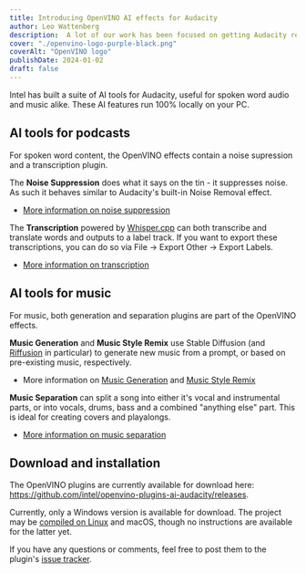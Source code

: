 ```yaml
---
title: Introducing OpenVINO AI effects for Audacity
author: Leo Wattenberg
description:  A lot of our work has been focused on getting Audacity ready for a version 4. As such, a lot of under-the-hood work has been happening - in technical terms - reducing dependency on wxWidgets, library extractions and general refactoring. This work will continue for the next few releases in parallel with feature development. 
cover: "./openvino-logo-purple-black.png"
coverAlt: "OpenVINO logo"
publishDate: 2024-01-02
draft: false
---
```


Intel has built a suite of AI tools for Audacity, useful for spoken word audio and music alike. These AI features run 100% locally on your PC.

## AI tools for podcasts 

For spoken word content, the OpenVINO effects contain a noise supression and a transcription plugin. 

The **Noise Suppression** does what it says on the tin - it suppresses noise. As such it behaves similar to Audacity's built-in Noise Removal effect. 
* [More information on noise suppression](https://github.com/intel/openvino-plugins-ai-audacity/blob/main/doc/feature_doc/noise_suppression/README.md)

The **Transcription** powered by [Whisper.cpp](https://github.com/ggerganov/whisper.cpp) can both transcribe and translate words and outputs to a label track. If you want to export these transcriptions, you can do so via File → Export Other → Export Labels. 

* [More information on transcription](https://github.com/intel/openvino-plugins-ai-audacity/blob/main/doc/feature_doc/whisper_transcription/README.md)

## AI tools for music 

For music, both generation and separation plugins are part of the OpenVINO effects. 

**Music Generation** and **Music Style Remix** use Stable Diffusion (and [Riffusion](https://github.com/riffusion/riffusion) in particular) to generate new music from a prompt, or based on pre-existing music, respectively.

* More information on [Music Generation](https://github.com/intel/openvino-plugins-ai-audacity/blob/main/doc/feature_doc/music_generation/README.md) and [Music Style Remix](https://github.com/intel/openvino-plugins-ai-audacity/blob/main/doc/feature_doc/music_style_remix/README.md)

**Music Separation** can split a song into either it's vocal and instrumental parts, or into vocals, drums, bass and a combined "anything else" part. This is ideal for creating covers and playalongs.

* [More information on music separation](https://github.com/intel/openvino-plugins-ai-audacity/blob/main/doc/feature_doc/music_separation/README.md)


## Download and installation

The OpenVINO plugins are currently available for download here:  https://github.com/intel/openvino-plugins-ai-audacity/releases. 

Currently, only a Windows version is available for download. The project may be [compiled on Linux](https://github.com/intel/openvino-plugins-ai-audacity/blob/main/doc/build_doc/linux/README.md) and macOS, though no instructions are available for the latter yet.

If you have any questions or comments, feel free to post them to the plugin's [issue tracker](https://github.com/intel/openvino-plugins-ai-audacity/issues).